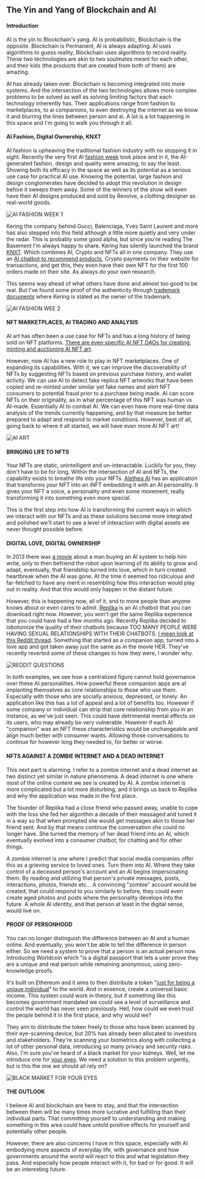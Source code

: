 ## The Yin and Yang of Blockchain and AI

#### Introduction 
AI is the yin to Blockchain's yang. AI is probabilistic, Blockchain is the opposite. Blockchain is Permanent, AI is always adapting. AI uses algorithms to guess reality, Blockchain uses algorithms to record reality. These two technologies are akin to two soulmates meant for each other, and their kids (the products that are created from both of them) are amazing.

AI has already taken over. Blockchain is becoming integrated into more systems. And the intersection of the two technologies allows more complex problems to be solved as well as solving limiting factors that each technology inherently has. Their applications range from fashion to marketplaces, to ai companions, to even destroying the internet as we know it and blurring the lines between person and ai. A lot is a lot happening in this space and I'm going to walk you through it all. 

#### AI Fashion, Digital Ownership, KNXT
AI fashion is upheaving the traditional fashion industry with no stopping it in sight. Recently the very first AI [fashion week](https://fashionweek.ai/) took place and in it, the AI-generated fashion, design and quality were amazing, to say the least. Showing both its efficacy in the space as well as its potential as a serious use case for practical AI use. Knowing the potential, large fashion and design conglomerates have decided to adopt this revolution in design before it sweeps them away. Some of the winners of the show will even have their AI designs produced and sold by Revolve, a clothing designer as real-world goods. 

![AI FASHION WEEK 1](p1.png)

Kering the company behind Gucci, Balenciaga, Yves Saint Laurent and more has also stepped into this field although a little more quietly and very under the radar. This is probably some good alpha, but since you're reading The Basement I'm always happy to share. Kering has silently launched the brand [KNXT](https://www.knxt-boutique.com/). Which combines AI, Crypto and NFTs all in one company. They use an [AI chatbot to recommend products](https://www.knxt-madeline.com/chat), Crypto payments on their website for transactions, and get this, they even have their own NFT for the first 100 orders made on their site. As always do your own research.

This seems way ahead of what others have done and almost too good to be real. But I've found some proof of the authenticity through [trademark documents](https://trademarks.justia.com/793/32/knxt-79332972.html) where Kering is stated as the owner of the trademark.

![AI FASHION WEE 2](p4.png)

#### NFT MARKETPLACES, AI TRADING AND ANALYSIS
AI art has often been a use case for NFTs and has a long history of being sold on NFT platforms. [There are even specific AI NFT DAOs for creating, minting and auctioning AI NFT art](https://www.botto.com/). 

However, now AI has a new role to play in NFT marketplaces. One of expanding its capabilities. With it, we can improve the discoverability of NFTs by suggesting NFTs based on previous purchase history, and wallet activity. We can use AI to detect fake replica NFT artworks that have been copied and re-minted under similar yet fake names and alert NFT consumers to potential fraud prior to a purchase being made. AI can score NFTs on their originality, as in what percentage of this NFT was human vs AI-made. Essentially AI to combat AI. We can even have more real-time data analysis of the trends currently happening, and by that measure be better prepared to adapt and respond to market conditions. However, best of all, going back to where it all started, we will have even more AI NFT art!

![AI ART](p2.jpg)

#### BRINGING LIFE TO NFTS
Your NFTs are static, unintelligent and un-interactable. Luckily for you, they don't have to be for long. Within the intersection of AI and NFTs, the capability exists to breathe life into your NFTs. [Alethea AI](https://twitter.com/real_alethea/status/1678760436194492417) has an application that transforms your NFT into an iNFT embedding it with an AI personality. It gives your NFT a voice, a personality and even some movement, really transforming it into something even more special.

This is the first step into how AI is transforming the current ways in which we interact with our NFTs and as these solutions become more integrated and polished we'll start to see a level of interaction with digital assets we never thought possible before.

#### DIGITAL LOVE, DIGITAL OWNERSHIP
In 2013 there was [a movie](https://www.youtube.com/watch?v=ne6p6MfLBxc) about a man buying an AI system to help him write, only to then befriend the robot upon learning of its ability to grow and adapt, eventually, that friendship turned into love, which in turn created heartbreak when the AI was gone. At the time it seemed too ridiculous and far-fetched to have any merit in resembling how this interaction would play out in reality. And that this would only happen in the distant future. 


However, this is happening now, all of it, and to more people than anyone knows about or even cares to admit. [Replika](https://replika.com/) is an AI chatbot that you can download right now. However, you won't get the same Replika experience that you could have had a few months ago. Recently Replika decided to lobotomize the quality of their chatbots because TOO MANY PEOPLE WERE HAVING SEXUAL RELATIONSHIPS WITH THEIR CHATBOTS. [I mean look at this Reddit thread](https://www.reddit.com/r/replika/comments/lxfh0m/sex_with_replika/). Something that started as a companion app, turned into a love app and got taken away just the same as in the movie HER. They've recently reverted some of these changes to how they were, I wonder why.

![REDDIT QUESTIONS](p3.png)

In both examples, we see how a centralized figure cannot hold governance over these AI personalities. How powerful these companion apps are at implanting themselves as core relationships to those who use them. Especially with those who are socially anxious, depressed, or lonely. An application like this has a lot of appeal and a lot of benefits too. However if some company or individual can strip that core relationship from you in an instance, as we've just seen. This could have detrimental mental effects on its users, who may already be very vulnerable. However if each AI "companion" was an NFT these characteristics would be unchangeable and align much better with consumer wants. Allowing those conversations to continue for however long they needed to, for better or worse.

#### NFTS AGAINST A ZOMBIE INTERNET AND A DEAD INTERNET
This next part is alarming. I refer to a zombie internet and a dead internet as two distinct yet similar in nature phenomena. A dead internet is one where most of the online content we see is created by AI. A zombie internet is more complicated but a lot more disturbing, and it brings us back to Replika and why the application was made in the first place. 

The founder of Replika had a close friend who passed away, unable to cope with the loss she fed her algorithm a decade of their messaged and tuned it in a way so that when prompted she would get messages akin to those her friend sent. And by that means continue the conversation she could no longer have. She turned the memory of her dead friend into an AI, which eventually evolved into a consumer chatbot, for chatting and for other things.

A zombie internet is one where I predict that social media companies offer this as a grieving service to loved ones. Turn them into AI. Where they take control of a deceased person's account and an AI begins impersonating them. By reading and utilizing that person's private messages, posts, interactions, photos, friends etc... A convincing "zombie" account would be created, that could respond to you similarly to before, they could even create aged photos and posts where the personality develops into the future. A whole AI identity, and that person at least in the digital sense, would live on.

#### PROOF OF PERSONHOOD
You can no longer distinguish the difference between an AI and a human online. And eventually, you won't be able to tell the difference in person either. So we need a system to prove that a person is an actual person now. Introducing Worldcoin which "is a digital passport that lets a user prove they are a unique and real person while remaining anonymous, using zero-knowledge proofs. 

It's built on Ethereum and it aims to then distribute a token "[just for being a unique individual](https://www.context.news/big-tech/what-is-worldcoin-and-what-does-it-mean-for-our-privacy)" to the world. And in essence, create a universal basic income. This system could work in theory, but if something like this becomes government mandated we could see a level of surveillance and control the world has never seen previously. Hell, how could we even trust the people behind it in the first place, and why would we?

They aim to distribute the token freely to those who have been scanned by their eye-scanning device, but 20% has already been allocated to investors and stakeholders. They're scanning your biometrics along with collecting a lot of other personal data, introducing so many privacy and security risks. Also, I'm sure you've heard of a black market for your kidneys. Well, let me introduce one for [your eyes](https://www.coindesk.com/policy/2023/05/24/black-market-for-worldcoin-credentials-pops-up-in-china/). We need a solution to this problem urgently, but is this the one we should all rely on?

![BLACK MARKET FOR YOUR EYES](p5.png)

#### THE OUTLOOK
I believe AI and blockchain are here to stay, and that the intersection between them will be many times more lucrative and fulfilling than their individual parts. That committing yourself to understanding and making something in this area could have untold positive effects for yourself and potentially other people. 

However, there are also concerns I have in this space, especially with AI embodying more aspects of everyday life, with governance and how governments around the world will react to this and what legislation they pass. And especially how people interact with it, for bad or for good. It will be an interesting future.


